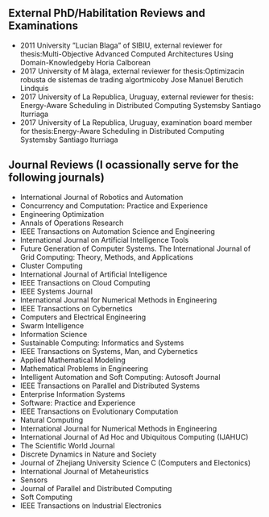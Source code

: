 ## External PhD/Habilitation Reviews and Examinations
* 2011 University ”Lucian Blaga” of SIBIU, external reviewer for thesis:Multi-Objective Advanced Computed Architectures Using Domain-Knowledgeby Horia Calborean
* 2017 University of M ́alaga, external reviewer for thesis:Optimizacin robusta de sistemas de trading algortmicoby Jose Manuel Berutich Lindquis
* 2017 University of La Republica, Uruguay, external reviewer for thesis: Energy-Aware Scheduling in Distributed Computing Systemsby Santiago Iturriaga
* 2017 University of La Republica, Uruguay, examination board member for thesis:Energy-Aware Scheduling in Distributed Computing Systemsby Santiago Iturriaga

## Journal Reviews (I ocassionally serve for the following journals)
* International Journal of Robotics and Automation
* Concurrency and Computation: Practice and Experience
* Engineering Optimization
* Annals of Operations Research
* IEEE Transactions on Automation Science and Engineering
* International Journal on Artificial Intelligence Tools
* Future Generation of Computer Systems. The International Journal of Grid Computing: Theory, Methods, and Applications
* Cluster Computing
* International Journal of Artificial Intelligence
* IEEE Transactions on Cloud Computing
* IEEE Systems Journal
* International Journal for Numerical Methods in Engineering
* IEEE Transactions on Cybernetics
* Computers and Electrical Engineering
* Swarm Intelligence
* Information Science
* Sustainable Computing: Informatics and Systems
* IEEE Transactions on Systems, Man, and Cybernetics
* Applied Mathematical Modeling
* Mathematical Problems in Engineering
* Intelligent Automation and Soft Computing: Autosoft Journal
* IEEE Transactions on Parallel and Distributed Systems
* Enterprise Information Systems
* Software: Practice and Experience
* IEEE Transactions on Evolutionary Computation
* Natural Computing
* International Journal for Numerical Methods in Engineering
* International Journal of Ad Hoc and Ubiquitous Computing (IJAHUC)
* The Scientific World Journal
* Discrete Dynamics in Nature and Society
* Journal of Zhejiang University Science C (Computers and Electonics)
* International Journal of Metaheuristics
* Sensors
* Journal of Parallel and Distributed Computing 
* Soft Computing
* IEEE Transactions on Industrial Electronics
